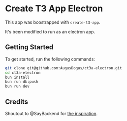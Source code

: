 # Create T3 App Electron

This app was boostrapped with `create-t3-app`.

It's been modified to run as an electron app.

## Getting Started

To get started, run the following commands:

```bash
git clone git@github.com:AugusDogus/ct3a-electron.git
cd ct3a-electron
bun install
bun run db:push
bun run dev
```

## Credits

Shoutout to @SayBackend for [the inspiration](https://github.com/spa5k/nextjs_approuter_electron).

